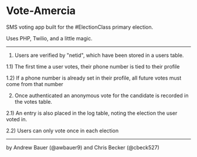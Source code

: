 Vote-Amercia
============

SMS voting app built for the #ElectionClass primary election.

Uses PHP, Twilio, and a little magic.

--------

1) Users are verified by "netid", which have been stored in a users table. 

  1.1) The first time a user votes, their phone number is tied to their profile

  1.2) If a phone number is already set in their profile, all future votes must come from that number

2) Once authenticated an anonymous vote for the candidate is recorded in the votes table.

  2.1) An entry is also placed in the log table, noting the election the user voted in.
  
  2.2) Users can only vote once in each election
  
---------

by Andrew Bauer (@awbauer9) and Chris Becker (@cbeck527)